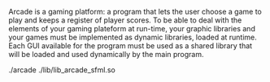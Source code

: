 Arcade is a gaming platform: a program that lets the user choose a game to play and keeps a register of
player scores.
To be able to deal with the elements of your gaming plateform at run-time, your graphic libraries and your games
must be implemented as dynamic libraries, loaded at runtime.
Each GUI available for the program must be used as a shared
library that will be loaded and used dynamically by the main
program.


./arcade ./lib/lib_arcade_sfml.so
